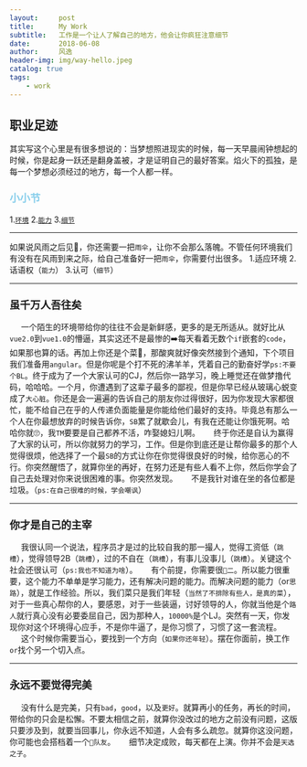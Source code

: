 ```yaml
---
layout:     post
title:      My Work
subtitle:   工作是一个让人了解自己的地方，他会让你疯狂注意细节
date:       2018-06-08
author:     风逸
header-img: img/way-hello.jpeg
catalog: true
tags:
    - work
---
```


## 职业足迹
其实写这个心里是有很多想说的：当梦想照进现实的时候，每一天早晨闹钟想起的时候，你是起身一跃还是翻身盖被，才是证明自己的最好答案。焰火下的孤独，是每一个梦想必须经过的地方，每一个人都一样。
### <span style="font-size: 18px;color: skyblue">小小节</span>
1.[```环境```](#jump1)
2.[```能力```](#jump2)
3.[```细节```](#jump3)
***
如果说风雨之后见🌈，你还需要一把```雨伞```，让你不会那么落魄。不管任何环境我们有没有在风雨到来之际，给自己准备好一把```雨伞```，你需要付出很多。
1.适应环境
2.话语权（```能力```）
3.认可（```细节```）
***
### <span id="jump1" style="font-size: 18px">虽千万人吾往矣</span>
<span style="margin-left: 20px;">一个</span>陌生的环境带给你的往往不会是新鲜感，更多的是无所适从。就好比从```vue2.0```到```vue1.0```的懵逼，其实这还不是最惨的➡️每天看着无数个```if```嵌套的```code```，如果那也算的话。再加上你还是个菜🐔，那酸爽就好像突然接到个通知，下个项目我们准备用```angular```。但是你呢是个打不死的沸羊羊，凭着自己的勤奋好学```ps:不要个BL```。终于成为了一个大家认可的CJ，然后你一路学习，晚上睡觉还在做梦撸代码，哈哈哈。一个月，你遭遇到了这辈子最多的鄙视，但是你早已经从玻璃心蜕变成了```大心脏```。你还是会一遍遍的告诉自己的朋友你过得很好，因为你发现大家都很忙，能不给自己在乎的人传递负面能量是你能给他们最好的支持。毕竟总有那么一个人在你最想放弃的时候告诉你，```SB```累了就歇会儿，有我在还能让你饿死啊。哈哈你就🙄️，我```TM```要要是自己都养不活，咋娶媳妇儿啊。
<span style="margin-left: 20px">终于</span>你还是自认为赢得了大家的认可，所以你就努力的学习，工作。但是你到底还是让帮你最多的那个人觉得很烦，他选择了一个最```SB```的方式让你在你觉得很良好的时候，给你恶心的不行。你突然醒悟了，就算你坐的再好，在努力还是有些人看不上你，然后你学会了自己去处理对你来说很困难的事。你突然发现。
<span style="margin-left: 20px">不是</span>我针对谁在坐的各位都是垃圾。（```ps:在自己很难的时候，学会嘲讽```）
***
### <span id="jump2" style="font-size: 18px">你才是自己的主宰</span>
<span style="margin-left: 20px;">我很认同</span>一个说法，程序员才是过的比较自我的那一撮人，觉得工资低（```跳槽```），觉得领导2B（```跳槽```），过的不自在（```跳槽```），有事儿没事儿（```跳槽```）。关键这个社会还很认可（```ps:我也不知道为啥```）。
<span style="margin-left: 20px;">有个前提，</span>你需要很```🐂二```。所以能力很重要，这个能力不单单是学习能力，还有解决问题的能力。而解决问题的能力（or```思路```），就是工作经验。所以，我们菜只是我们年轻（```当然了不排除有些人，是真的菜```），对于一些真心帮你的人，要感恩，对于一些装逼，讨好领导的人，你就当他是个```路人```就行真心没有必要委屈自己，因为那种人，```10000%```是个LJ。突然有一天，你发现你对这个环境得心应手，不是你牛逼了，是你习惯了，习惯了这一套流程。
<span style="margin-left: 20px;">这个时候</span>你需要当心，要找到一个方向（```如果你还年轻```）。摆在你面前，换工作```or```找个另一个切入点。
***
### <span id="jump3" style="font-size: 18px">永远不要觉得完美</span>
<span style="margin-left: 20px;">没有什么是</span>完美，只有```bad```，```good```，以及```更好```。就算再小的任务，再长的时间，带给你的只会是松懈。不要太相信之前，就算你没改过的地方之前没有问题，这版只要涉及到，就要当回事儿，你永远不知道，人会有多么疏忽。就算你这没问题，你可能也会搭档着一个```🐷队友```。
<span style="margin-left: 20px;">细节决定成败，</span>每天都在上演。你并不会是```天选之子```。

